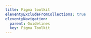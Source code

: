 ```yaml
---
title: Figma toolkit
eleventyExcludeFromCollections: true
eleventyNavigation:
  parent: Guidelines
  key: Figma Toolkit
---
```

